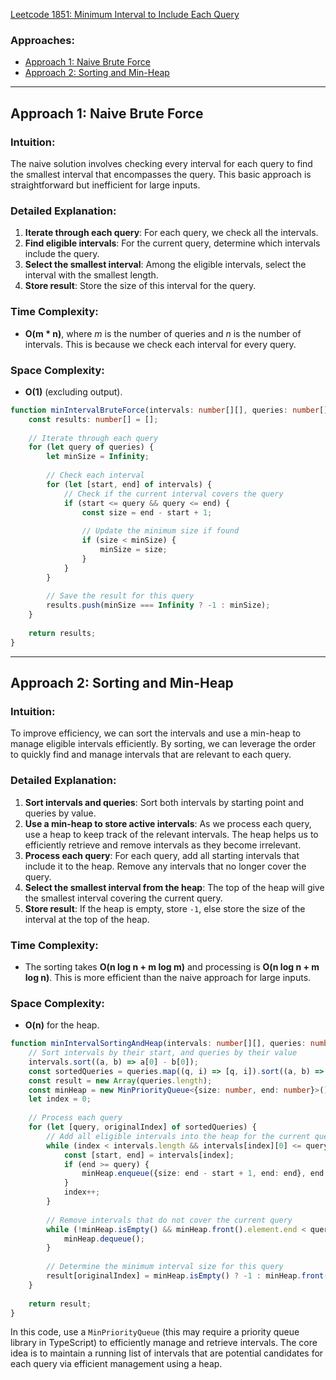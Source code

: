 [Leetcode 1851: Minimum Interval to Include Each Query](https://leetcode.com/problems/minimum-interval-to-include-each-query/)

### Approaches:
- [Approach 1: Naive Brute Force](#approach-1-naive-brute-force)
- [Approach 2: Sorting and Min-Heap](#approach-2-sorting-and-min-heap)

---

## Approach 1: Naive Brute Force

### Intuition:
The naive solution involves checking every interval for each query to find the smallest interval that encompasses the query. This basic approach is straightforward but inefficient for large inputs.

### Detailed Explanation:
1. **Iterate through each query**: For each query, we check all the intervals.
2. **Find eligible intervals**: For the current query, determine which intervals include the query.
3. **Select the smallest interval**: Among the eligible intervals, select the interval with the smallest length.
4. **Store result**: Store the size of this interval for the query.

### Time Complexity:
- **O(m * n)**, where *m* is the number of queries and *n* is the number of intervals. This is because we check each interval for every query.

### Space Complexity:
- **O(1)** (excluding output).

```typescript
function minIntervalBruteForce(intervals: number[][], queries: number[]): number[] {
    const results: number[] = [];
    
    // Iterate through each query
    for (let query of queries) {
        let minSize = Infinity;
        
        // Check each interval
        for (let [start, end] of intervals) {
            // Check if the current interval covers the query
            if (start <= query && query <= end) {
                const size = end - start + 1;
                
                // Update the minimum size if found
                if (size < minSize) {
                    minSize = size;
                }
            }
        }
        
        // Save the result for this query
        results.push(minSize === Infinity ? -1 : minSize);
    }
    
    return results;
}
```

---

## Approach 2: Sorting and Min-Heap

### Intuition:
To improve efficiency, we can sort the intervals and use a min-heap to manage eligible intervals efficiently. By sorting, we can leverage the order to quickly find and manage intervals that are relevant to each query.

### Detailed Explanation:
1. **Sort intervals and queries**: Sort both intervals by starting point and queries by value.
2. **Use a min-heap to store active intervals**: As we process each query, use a heap to keep track of the relevant intervals. The heap helps us to efficiently retrieve and remove intervals as they become irrelevant.
3. **Process each query**: For each query, add all starting intervals that include it to the heap. Remove any intervals that no longer cover the query.
4. **Select the smallest interval from the heap**: The top of the heap will give the smallest interval covering the current query.
5. **Store result**: If the heap is empty, store `-1`, else store the size of the interval at the top of the heap.

### Time Complexity:
- The sorting takes **O(n log n + m log m)** and processing is **O(n log n + m log n)**. This is more efficient than the naive approach for large inputs.

### Space Complexity:
- **O(n)** for the heap.

```typescript
function minIntervalSortingAndHeap(intervals: number[][], queries: number[]): number[] {
    // Sort intervals by their start, and queries by their value
    intervals.sort((a, b) => a[0] - b[0]);
    const sortedQueries = queries.map((q, i) => [q, i]).sort((a, b) => a[0] - b[0]);
    const result = new Array(queries.length);
    const minHeap = new MinPriorityQueue<{size: number, end: number}>();
    let index = 0;
    
    // Process each query
    for (let [query, originalIndex] of sortedQueries) {
        // Add all eligible intervals into the heap for the current query
        while (index < intervals.length && intervals[index][0] <= query) {
            const [start, end] = intervals[index];
            if (end >= query) {
                minHeap.enqueue({size: end - start + 1, end: end}, end - start + 1);
            }
            index++;
        }
        
        // Remove intervals that do not cover the current query
        while (!minHeap.isEmpty() && minHeap.front().element.end < query) {
            minHeap.dequeue();
        }
        
        // Determine the minimum interval size for this query
        result[originalIndex] = minHeap.isEmpty() ? -1 : minHeap.front().element.size;
    }
    
    return result;
}
```

In this code, use a `MinPriorityQueue` (this may require a priority queue library in TypeScript) to efficiently manage and retrieve intervals. The core idea is to maintain a running list of intervals that are potential candidates for each query via efficient management using a heap.

